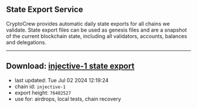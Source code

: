 ## State Export Service
CryptoCrew provides automatic daily state exports for all chains we validate. State export files can be used as genesis files and are a snapshot of the current blockchain state, including all validators, accounts, balances and delegations.

---
**Download: [injective-1 state export](https://dl-eu2.ccvalidators.com/SERVICE/injective/injective-1_export_76402527.json)**
---

- last updated: Tue Jul 02 2024 12:19:24
- chain id: `injective-1`
- export height: `76402527`
- use for: airdrops, local tests, chain recovery
